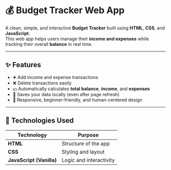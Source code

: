 # 💰 Budget Tracker Web App

A clean, simple, and interactive **Budget Tracker** built using **HTML**, **CSS**, and **JavaScript**.  
This web app helps users manage their **income and expenses** while tracking their overall **balance** in real time.  

---

## ✨ Features
- ➕ Add income and expense transactions  
- ❌ Delete transactions easily  
- 💵 Automatically calculates **total balance**, **income**, and **expenses**  
- 💾 Saves your data locally (even after page refresh)  
- 📱 Responsive, beginner-friendly, and human-centered design  

---

## 🧠 Technologies Used
| Technology | Purpose |
|-------------|----------|
| **HTML** | Structure of the app |
| **CSS** | Styling and layout |
| **JavaScript (Vanilla)** | Logic and interactivity |



